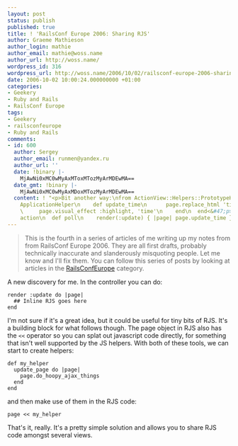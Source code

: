 ```yaml
---
layout: post
status: publish
published: true
title: ! 'RailsConf Europe 2006: Sharing RJS'
author: Graeme Mathieson
author_login: mathie
author_email: mathie@woss.name
author_url: http://woss.name/
wordpress_id: 316
wordpress_url: http://woss.name/2006/10/02/railsconf-europe-2006-sharing-rjs/
date: 2006-10-02 10:00:24.000000000 +01:00
categories:
- Geekery
- Ruby and Rails
- RailsConf Europe
tags:
- Geekery
- railsconfeurope
- Ruby and Rails
comments:
- id: 600
  author: Sergey
  author_email: runmen@yandex.ru
  author_url: ''
  date: !binary |-
    MjAwNi0xMC0wMyAxMToxMTozMyArMDEwMA==
  date_gmt: !binary |-
    MjAwNi0xMC0wMyAxMDoxMTozMyArMDEwMA==
  content: ! "<p>Bit another way:\nfrom ActionView::Helpers::PrototypeHelper::JavaScriptGenerator::GeneratorMethods<&#47;p>\n\n<p>module
    ApplicationHelper\n    def update_time\n      page.replace_html 'time', Time.now.to_s(:db)\n
    \     page.visual_effect :highlight, 'time'\n    end\n  end<&#47;p>\n\n<p># Controller
    action\n  def poll\n    render(:update) { |page| page.update_time }\n  end<&#47;p>"
---
```

> This is the fourth in a series of articles of me writing up my notes from
> from RailsConf Europe 2006. They are all first drafts, probably
> technically inaccurate and slanderously misquoting people. Let me know
> and I'll fix them.  You can follow this series of posts by looking at
> articles in the [RailsConfEurope](&#47;index.php?s=RailsConf+Europe+2006)
> category.

A new discovery for me.  In the controller you can do:

    render :update do |page|
      ## Inline RJS goes here
    end

I'm not sure if it's a great idea, but it could be useful for tiny bits of
RJS. It's a building block for what follows though. The page object in RJS
also has the `<<` operator so you can splat out javascript code directly, for
something that isn't well supported by the JS helpers. With both of these
tools, we can start to create helpers:

    def my_helper
      update_page do |page|
        page.do_hoopy_ajax_things
      end
    end

and then make use of them in the RJS code:

    page << my_helper

That's it, really. It's a pretty simple solution and allows you to share RJS
code amongst several views.

